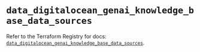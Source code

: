 # `data_digitalocean_genai_knowledge_base_data_sources`

Refer to the Terraform Registry for docs: [`data_digitalocean_genai_knowledge_base_data_sources`](https://registry.terraform.io/providers/digitalocean/digitalocean/2.61.0/docs/data-sources/genai_knowledge_base_data_sources).
